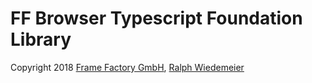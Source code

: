 # FF Browser Typescript Foundation Library

Copyright 2018 [Frame Factory GmbH](https://framefactory.ch), [Ralph Wiedemeier](https://about.me/ralphw)  
